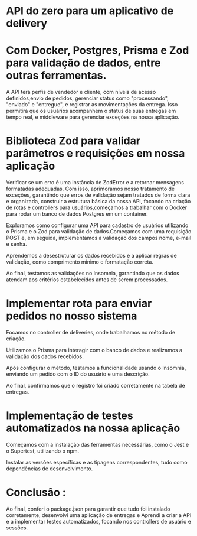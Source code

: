 API do zero para um aplicativo de delivery 
=
Com Docker, Postgres, Prisma e Zod para validação de dados, entre outras ferramentas.
=

A API terá perfis de vendedor e cliente, com níveis de acesso definidos,envio de pedidos, gerenciar status como "processando", "enviado" e "entregue", e registrar as movimentações da entrega. Isso permitirá que os usuários acompanhem o status de suas entregas em tempo real,
e middleware para gerenciar exceções na nossa aplicação.

Biblioteca Zod para validar parâmetros e requisições em nossa aplicação
=
Verificar se um erro é uma instância de ZodError e a retornar mensagens formatadas adequadas. Com isso, aprimoramos nosso tratamento de exceções, garantindo que erros de validação sejam tratados de forma clara e organizada,
construir a estrutura básica da nossa API, focando na criação de rotas e controllers para usuários,começamos a trabalhar com o Docker para rodar um banco de dados Postgres em um container.

Exploramos como configurar uma API para cadastro de usuários utilizando o Prisma e o Zod para validação de dados.Começamos com uma requisição POST e, em seguida, implementamos a validação dos campos nome, e-mail e senha. 

Aprendemos a desestruturar os dados recebidos e a aplicar regras de validação, como comprimento mínimo e formatação correta.

Ao final, testamos as validações no Insomnia, garantindo que os dados atendam aos critérios estabelecidos antes de serem processados.

Implementar rota para enviar pedidos no nosso sistema
=
Focamos no controller de deliveries, onde trabalhamos no método de criação. 

Utilizamos o Prisma para interagir com o banco de dados e realizamos a validação dos dados recebidos. 

Após configurar o método, testamos a funcionalidade usando o Insomnia, enviando um pedido com o ID do usuário e uma descrição. 

Ao final, confirmamos que o registro foi criado corretamente na tabela de entregas.

Implementação de testes automatizados na nossa aplicação
=

Começamos com a instalação das ferramentas necessárias, como o Jest e o Supertest, utilizando o npm.

Instalar as versões específicas e as tipagens correspondentes, tudo como dependências de desenvolvimento. 

Conclusão :
=

Ao final, conferi o package.json para garantir que tudo foi instalado corretamente,
desenvolvi uma aplicação de entregas e Aprendi a criar a API e a implementar testes automatizados, focando nos controllers de usuário e sessões.



